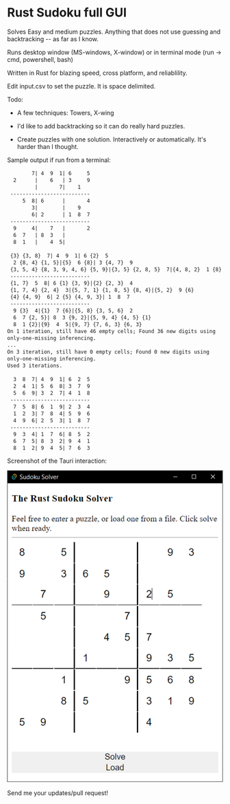 # Rust Sudoku full GUI

Solves Easy and medium puzzles.  Anything that does not use guessing and backtracking -- as far as I know.

Runs desktop window (MS-windows, X-window) or in terminal mode (run -> cmd, powershell, bash)

Written in Rust for blazing speed, cross platform, and reliablility.

Edit input.csv to set the puzzle.  It is space delimited.

Todo:

- A few techniques: Towers, X-wing
  
- I'd like to add backtracking so it can do really hard puzzles.

- Create puzzles with one solution.  Interactively or automatically.  It's harder than I thought.

Sample output if run from a terminal:


```
        7| 4  9  1| 6     5
  2      |    6   | 3     9
         |       7|    1
 --------------------------
     5  8| 6      |       4
        3|        |    9
        6| 2      | 1  8  7
 --------------------------
  9     4|    7   |       2
  6  7   | 8  3   |
  8  1   |    4  5|

 {3} {3, 8}  7| 4  9  1| 6 {2}  5
  2 {8, 4} {1, 5}|{5}  6 {8}| 3 {4, 7}  9
 {3, 5, 4} {8, 3, 9, 4, 6} {5, 9}|{3, 5} {2, 8, 5}  7|{4, 8, 2}  1 {8}
 --------------------------
 {1, 7}  5  8| 6 {1} {3, 9}|{2} {2, 3}  4
 {1, 7, 4} {2, 4}  3|{5, 7, 1} {1, 8, 5} {8, 4}|{5, 2}  9 {6}
 {4} {4, 9}  6| 2 {5} {4, 9, 3}| 1  8  7
 --------------------------
  9 {3}  4|{1}  7 {6}|{5, 8} {3, 5, 6}  2
  6  7 {2, 5}| 8  3 {9, 2}|{5, 9, 4} {4, 5} {1}
  8  1 {2}|{9}  4  5|{9, 7} {7, 6, 3} {6, 3}
On 1 iteration, still have 46 empty cells; Found 36 new digits using only-one-missing inferencing.
...
On 3 iteration, still have 0 empty cells; Found 0 new digits using only-one-missing inferencing.
Used 3 iterations.

  3  8  7| 4  9  1| 6  2  5
  2  4  1| 5  6  8| 3  7  9
  5  6  9| 3  2  7| 4  1  8
 --------------------------
  7  5  8| 6  1  9| 2  3  4
  1  2  3| 7  8  4| 5  9  6
  4  9  6| 2  5  3| 1  8  7
 --------------------------
  9  3  4| 1  7  6| 8  5  2
  6  7  5| 8  3  2| 9  4  1
  8  1  2| 9  4  5| 7  6  3
```

Screenshot of the Tauri interaction:

![Image demonstrating the app](screenShot.png?raw=true "Screen shot")

Send me your updates/pull request! 

